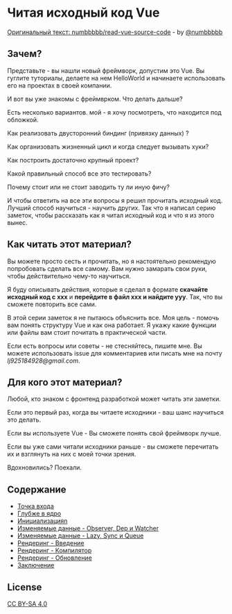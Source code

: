 # Читая исходный код Vue

[Оригинальный текст: numbbbbb/read-vue-source-code](https://github.com/numbbbbb/read-vue-source-code) - by [@numbbbbb](https://github.com/numbbbbb)

## Зачем?

Представьте - вы нашли новый фреймворк, допустим это Vue. Вы гуглите туториалы, делаете на нем HelloWorld и начинаете использовать его на проектах в своей компании.

И вот вы уже знакомы с фреймврком. Что делать дальше?

Есть несколько вариантов. мой - я хочу посмотреть, что находится под обложкой.

Как реализовать двусторонний биндинг (привязку данных) ?

Как организовать жизненный цикл и когда следует вызывать хуки?

Как построить достаточно крупный проект?

Какой правильный способ все это тестировать?

Почему стоит или не стоит заводить ту ли иную фичу?

И чтобы ответить на все эти вопросы я решил прочитать исходный код. Лучший способ научиться - научить других. Так что я написал серию заметок, чтобы рассказать как я читал исходный код и что я из этого вынес.

## Как читать этот материал?

Вы можете просто сесть и прочитать, но я настоятельно рекомендую попробовать сделать все самому. Вам нужно замарать свои руки, чтобы действительно чему-то научиться.

Я буду описывать действия, которые я сделал в формате **скачайте исходный код с xxx** и **перейдите в файл xxx и найдите yyy**. Так, что вы сможете повторить все сами.

В этой серии заметок я не пытаюсь объяснить все. Моя цель - помочь вам понять структуру Vue и как она работает. Я укажу какие функции или файлы вам стоит почитать в практической части.

Если есть вопросы или советы - не стесняйтесь, пишите мне. Вы можете использовать issue для комментариев или писать мне на почту _lj925184928@gmail.com_.

## Для кого этот материал?

Любой, кто знаком с фронтенд разработкой может читать эти заметки.

Если это первый раз, когда вы читаете исходники - ваш шанс научиться это делать.

Если вы используете Vue - Вы сможете понять свой фреймворк лучше.

Если вы уже сами читали исходники раньше - вы сможете перечитать их и взглянуть на них с моей точки зрения.

Вдохновились? Поехали.

## Содержание

- [Точка входа](https://github.com/vvscode/tr--read-vue-source-code/blob/master/01-find-the-entry.md)
- [Глубже в ядро](https://github.com/vvscode/tr--read-vue-source-code/blob/master/02-dig-into-the-core.md)
- [Инициализацияn](https://github.com/vvscode/tr--read-vue-source-code/blob/master/03-init-introduction.md)
- [Изменяемые данные - Observer, Dep и Watcher](https://github.com/vvscode/tr--read-vue-source-code/blob/master/04-dynamic-data-observer-dep-and-watcher.md)
- [Изменяемые данные - Lazy, Sync и Queue](https://github.com/vvscode/tr--read-vue-source-code/blob/master/05-dynamic-data-lazy-sync-and-queue.md)
- [Рендеринг - Введение](https://github.com/vvscode/tr--read-vue-source-code/blob/master/06-view-render-introduction.md)
- [Рендеринг - Компилятор](https://github.com/vvscode/tr--read-vue-source-code/blob/master/07-view-render-compiler.md)
- [Рендеринг - Обновление](https://github.com/vvscode/tr--read-vue-source-code/blob/master/08-view-render-patch.md)
- [Заключение](https://github.com/vvscode/tr--read-vue-source-code/blob/master/09-conclusion.md)

## License

[CC BY-SA 4.0](https://creativecommons.org/licenses/by-sa/4.0/)
